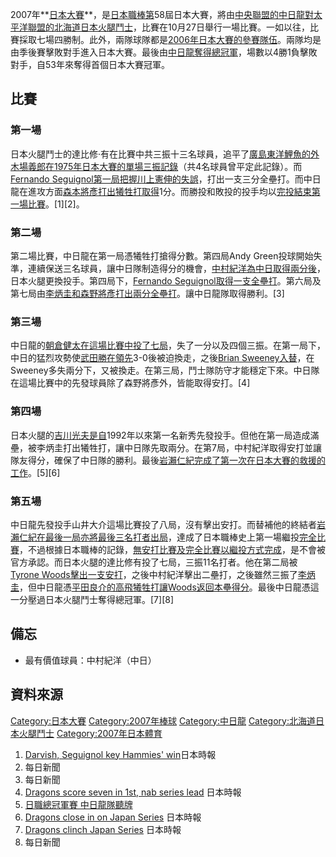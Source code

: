 2007年**[日本大賽](../Page/日本大賽.md "wikilink")**，是[日本職棒第](../Page/日本職棒.md "wikilink")58屆日本大賽，將由[中央聯盟的](../Page/中央聯盟.md "wikilink")[中日龍對](../Page/中日龍.md "wikilink")[太平洋聯盟的](../Page/太平洋聯盟.md "wikilink")[北海道日本火腿鬥士](../Page/北海道日本火腿鬥士.md "wikilink")，比賽在10月27日舉行一場比賽。一如以往，比賽採取七場四勝制。此外，兩隊球隊都是[2006年日本大賽的參賽隊伍](../Page/2006年日本大賽.md "wikilink")。兩隊均是由季後賽擊敗對手進入日本大賽。最後由[中日龍奪得總冠軍](../Page/中日龍.md "wikilink")，場數以4勝1負擊敗對手，自53年來奪得首個日本大賽冠軍。

## 比賽

### 第一場

日本火腿鬥士的達比修·有在比賽中共三振十三名球員，追平了[廣島東洋鯉魚的](../Page/廣島東洋鯉魚.md "wikilink")[外木場義郎在](../Page/外木場義郎.md "wikilink")[1975年日本大賽的單場三振記錄](../Page/1975年日本大賽.md "wikilink")（共4名球員曾平定此記錄）。而[Fernando
Seguignol第一局把握](../Page/Fernando_Seguignol.md "wikilink")[川上憲伸的失誤](../Page/川上憲伸.md "wikilink")，打出一支三分全壘打。而中日龍在進攻方面[森本將彥打出](../Page/森本將彥.md "wikilink")[犧牲打取得](../Page/犧牲打.md "wikilink")1分。而勝投和敗投的投手均以[完投結束第一場比賽](../Page/完投.md "wikilink")。\[1\]\[2\]。

### 第二場

第二場比賽，中日龍在第一局憑犧牲打搶得分數。第四局Andy
Green投球開始失準，連續保送三名球員，讓中日隊制造得分的機會，[中村紀洋為中日取得兩分後](../Page/中村紀洋.md "wikilink")，日本火腿更換投手。第四局下，[Fernando
Seguignol取得一支全壘打](../Page/Fernando_Seguignol.md "wikilink")。第六局及第七局由[李炳圭和](../Page/李炳圭.md "wikilink")[森野將彥打出兩分全壘打](../Page/森野將彥.md "wikilink")。讓中日龍隊取得勝利。\[3\]

### 第三場

中日龍的[朝倉健太在這場比賽中投了七局](../Page/朝倉健太.md "wikilink")，失了一分以及四個三振。在第一局下，中日的猛烈攻勢使[武田勝在領先](../Page/武田勝.md "wikilink")3-0後被迫換走，之後[Brian
Sweeney入替](../Page/Brian_Sweeney.md "wikilink")，在Sweeney多失兩分下，又被換走。在第三局，鬥士隊防守才能穩定下來。中日隊在這場比賽中的先發球員除了森野將彥外，皆能取得安打。\[4\]

### 第四場

日本火腿的[吉川光夫是自](../Page/吉川光夫.md "wikilink")1992年以來第一名新秀先發投手。但他在第一局造成滿壘，被李炳圭打出犧牲打，讓中日隊先取兩分。在第7局，中村紀洋取得安打並讓隊友得分，確保了中日隊的勝利。最後[岩瀨仁紀完成了第一次在日本大賽的](../Page/岩瀨仁紀.md "wikilink")[救援的工作](../Page/救援成功.md "wikilink")。\[5\]\[6\]

### 第五場

中日龍先發投手山井大介這場比賽投了八局，沒有擊出安打。而替補他的終結者[岩瀨仁紀在最後一局亦將最後三名打者出局](../Page/岩瀨仁紀.md "wikilink")，達成了日本職棒史上第一場繼投[完全比賽](../Page/完全比賽.md "wikilink")，不過根據日本職棒的記錄，[無安打比賽及完全比賽以繼投方式完成](../Page/無安打比賽.md "wikilink")，是不會被官方承認。而日本火腿的達比修有投了七局，三振11名打者。他在第二局被[Tyrone
Woods擊出一支安打](../Page/Tyrone_Woods.md "wikilink")，之後中村紀洋擊出二壘打，之後雖然三振了[李炳圭](../Page/李炳圭.md "wikilink")，但中日龍憑[平田良介的高飛犧牲打讓Woods返回本壘得分](../Page/平田良介.md "wikilink")。最後中日龍憑這一分壓過日本火腿鬥士奪得總冠軍。\[7\]\[8\]

## 備忘

  - 最有價值球員：中村紀洋（中日）

## 資料來源

<div class="references-small">

<references />

</div>

[Category:日本大賽](https://zh.wikipedia.org/wiki/Category:日本大賽 "wikilink")
[Category:2007年棒球](https://zh.wikipedia.org/wiki/Category:2007年棒球 "wikilink")
[Category:中日龍](https://zh.wikipedia.org/wiki/Category:中日龍 "wikilink")
[Category:北海道日本火腿鬥士](https://zh.wikipedia.org/wiki/Category:北海道日本火腿鬥士 "wikilink")
[Category:2007年日本體育](https://zh.wikipedia.org/wiki/Category:2007年日本體育 "wikilink")

1.  [Darvish, Seguignol key Hammies'
    win](http://search.japantimes.co.jp/cgi-bin/sb20071028j1.html)日本時報
2.  [](https://archive.is/20120804090918/www.mainichi.jp/enta/sports/baseball/pro/news/20071028k0000m050096000c.html)
    每日新聞
3.  [](https://archive.is/20120907004006/www.mainichi.jp/enta/sports/baseball/news/20071029k0000m050097000c.html)
    每日新聞
4.  [Dragons score seven in 1st, nab series
    lead](http://search.japantimes.co.jp/cgi-bin/sb20071031j1.html) 日本時報
5.  [日職總冠軍賽
    中日龍隊聽牌](http://tw.news.yahoo.com/article/url/d/a/071031/2/negi.html)
6.  [Dragons close in on Japan
    Series](http://search.japantimes.co.jp/cgi-bin/sb20071101j1.html)
    日本時報
7.  [Dragons clinch Japan
    Series](http://search.japantimes.co.jp/cgi-bin/sb20071102j1.html)
    日本時報
8.  [](https://archive.is/20120906220009/www.mainichi.jp/enta/sports/baseball/pro/news/20071102k0000m050082000c.html)
    每日新聞